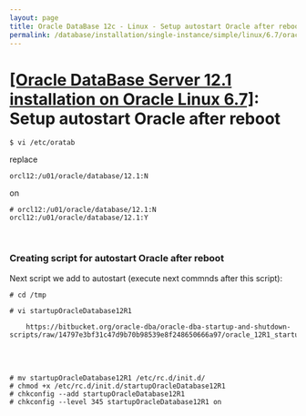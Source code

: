 ```yaml
---
layout: page
title: Oracle DataBase 12c - Linux - Setup autostart Oracle after reboot
permalink: /database/installation/single-instance/simple/linux/6.7/oracle/12.1/autorstart-oracle-after-restart/
---
```


# <a href="/database/installation/single-instance/simple/linux/6.7/oracle/12.1/">[Oracle DataBase Server 12.1 installation on Oracle Linux 6.7]</a>: Setup autostart Oracle after reboot

    $ vi /etc/oratab

replace

    orcl12:/u01/oracle/database/12.1:N

on

    # orcl12:/u01/oracle/database/12.1:N
    orcl12:/u01/oracle/database/12.1:Y

<br/>

### Creating script for autostart Oracle after reboot

Next script we add to autostart (execute next commnds after this script):

    # cd /tmp

    # vi startupOracleDatabase12R1

    	https://bitbucket.org/oracle-dba/oracle-dba-startup-and-shutdown-scripts/raw/14797e3bf31c47d9b70b98539e8f248650666a97/oracle_12R1_startup_and_shutdown_script

<br/><br/>

    # mv startupOracleDatabase12R1 /etc/rc.d/init.d/
    # chmod +x /etc/rc.d/init.d/startupOracleDatabase12R1
    # chkconfig --add startupOracleDatabase12R1
    # chkconfig --level 345 startupOracleDatabase12R1 on
